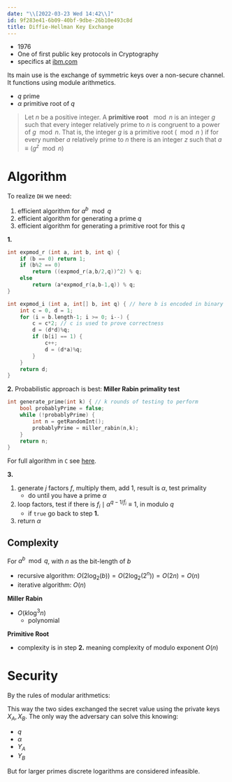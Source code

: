 ```yaml
---
date: "\\[2022-03-23 Wed 14:42\\]"
id: 9f283e41-6b09-40bf-9dbe-26b10e493c8d
title: Diffie-Hellman Key Exchange
---
```


- 1976
- One of first public key protocols in Cryptography
- specifics at [ibm.com](https://www.ibm.com/docs/en/zvse/6.2?topic=SSB27H_6.2.0/fa2ti_openssl_diffie_hellman.html)

Its main use is the exchange of symmetric keys over a non-secure channel. It functions using module arithmetics.

- $`q`$ prime
- $`\alpha`$ primitive root of $`q`$

> Let $`n`$ be a positive integer. A **primitive root** $`\mod n`$ is an integer $`g`$ such that every integer relatively prime to $`n`$ is congruent to a power of $`g \mod n`$. That is, the integer $`g`$ is a primitive root ($`\mod n`$ ) if for every number $`a`$ relatively prime to $`n`$ there is an integer $`z`$ such that $`a \equiv (g^z \mod{n})`$

# Algorithm

To realize `DH` we need:

1.  efficient algorithm for $`a^{b}\mod q`$
2.  efficient algorithm for generating a prime $`q`$
3.  efficient algorithm for generating a primitive root for this $`q`$

**1.**

``` c
int expmod_r (int a, int b, int q) {
    if (b == 0) return 1;
    if (b%2 == 0)
        return ((expmod_r(a,b/2,q))^2) % q;
    else
        return (a*expmod_r(a,b-1,q)) % q;
}

int expmod_i (int a, int[] b, int q) { // here b is encoded in binary
    int c = 0, d = 1;
    for (i = b.length-1; i >= 0; i--) {
        c = c*2; // c is used to prove correctness
        d = (d*d)%q;
        if (b[i] == 1) {
            c++;
            d = (d*a)%q;
        }
    }
    return d;
}
```

**2.** Probabilistic approach is best: **Miller Rabin primality test**

``` c
int generate_prime(int k) { // k rounds of testing to perform
    bool probablyPrime = false;
    while (!probablyPrime) {
        int n = getRandomInt();
        probablyPrime = miller_rabin(n,k);
    }
    return n;
}
```

For full algorithm in `C` see [here](https://www.sanfoundry.com/c-program-implement-rabin-miller-primality-test-check-number-prime/).

**3.**

1.  generate $`j`$ factors $`f`$, multiply them, add 1, result is $`\alpha`$, test primality
    - do until you have a prime $`\alpha`$
2.  loop factors, test if there is $`f_{i } \mid \alpha^{q-1/f_{i} } \equiv 1`$, in modulo $`q`$
    - if `true` go back to step **1.**
3.  return $`\alpha`$

## Complexity

For $`a^{b} \mod q`$, with $`n`$ as the bit-length of $`b`$

- recursive algorithm: $`O(2 \log_{2}(b)) = O(2\log_{2} (2^{n})) = O(2n)=O(n)`$
- iterative algorithm: $`O(n)`$

**Miller Rabin**

- $`O(k \log^{3} n)`$
  - polynomial

**Primitive Root**

- complexity is in step **2.** meaning complexity of modulo exponent $`O(n)`$

# Security

By the rules of modular arithmetics:

This way the two sides exchanged the secret value using the private keys $`X_{A}, X_{B}`$. The only way the adversary can solve this knowing:

- $`q`$
- $`\alpha`$
- $`Y_{A}`$
- $`Y_{B}`$

But for larger primes discrete logarithms are considered infeasible.
